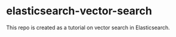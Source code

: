 # elasticsearch-vector-search
This repo is created as a tutorial on vector search in Elasticsearch.

